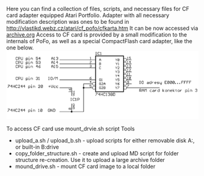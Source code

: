 Here you can find a collection of files, scripts, and necessary files for CF card adapter equipped Atari Portfolio.
Adapter with all necessary modification description was ones to be found in http://vlastikd.webz.cz/atari/cf_pofo/cfkarta.htm
It can be now accessed via [archive.org](https://web.archive.org/web/20210617000105/http://vlastikd.webz.cz/atari/cf_pofo/cfkarta.htm)
Access to CF card is provided by a small modification to the internals of PoFo, as well as a special CompactFlash card adapter, like the one below.
![CF_138_mod](CF_Pofo_schema_74138_300.png)

To access CF card use mount_drvie.sh script
Tools
- upload_a.sh / upload_b.sh - upload scripts for either removable disk A:, or built-in B:drive
- copy_folder_structure.sh - create and upload MD script for folder structure re-creation. Use it to upload a large archive folder
- mound_drive.sh - mount CF card image to a local folder

